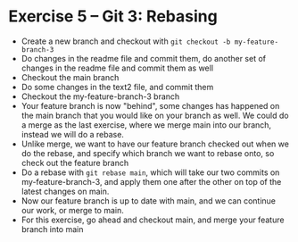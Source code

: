 # Exercise 5 – Git 3: Rebasing

- Create a new branch and checkout with `git checkout -b my-feature-branch-3`
- Do changes in the readme file and commit them, do another set of changes in the readme file and commit them as well
- Checkout the main branch
- Do some changes in the text2 file, and commit them
- Checkout the my-feature-branch-3 branch
- Your feature branch is now "behind", some changes has happened on the main branch that you would like on your branch as well. We could do a merge as the last exercise, where we merge main into our branch, instead we will do a rebase.
- Unlike merge, we want to have our feature branch checked out when we do the rebase, and specify which branch we want to rebase onto, so check out the feature branch
- Do a rebase with `git rebase main`, which will take our two commits on my-feature-branch-3, and apply them one after the other on top of the latest changes on main.
- Now our feature branch is up to date with main, and we can continue our work, or merge to main.
- For this exercise, go ahead and checkout main, and merge your feature branch into main
